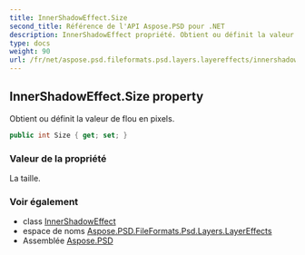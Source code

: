```yaml
---
title: InnerShadowEffect.Size
second_title: Référence de l'API Aspose.PSD pour .NET
description: InnerShadowEffect propriété. Obtient ou définit la valeur de flou en pixels.
type: docs
weight: 90
url: /fr/net/aspose.psd.fileformats.psd.layers.layereffects/innershadoweffect/size/
---
```

## InnerShadowEffect.Size property

Obtient ou définit la valeur de flou en pixels.

```csharp
public int Size { get; set; }
```

### Valeur de la propriété

La taille.

### Voir également

* class [InnerShadowEffect](../)
* espace de noms [Aspose.PSD.FileFormats.Psd.Layers.LayerEffects](../../innershadoweffect/)
* Assemblée [Aspose.PSD](../../../)


